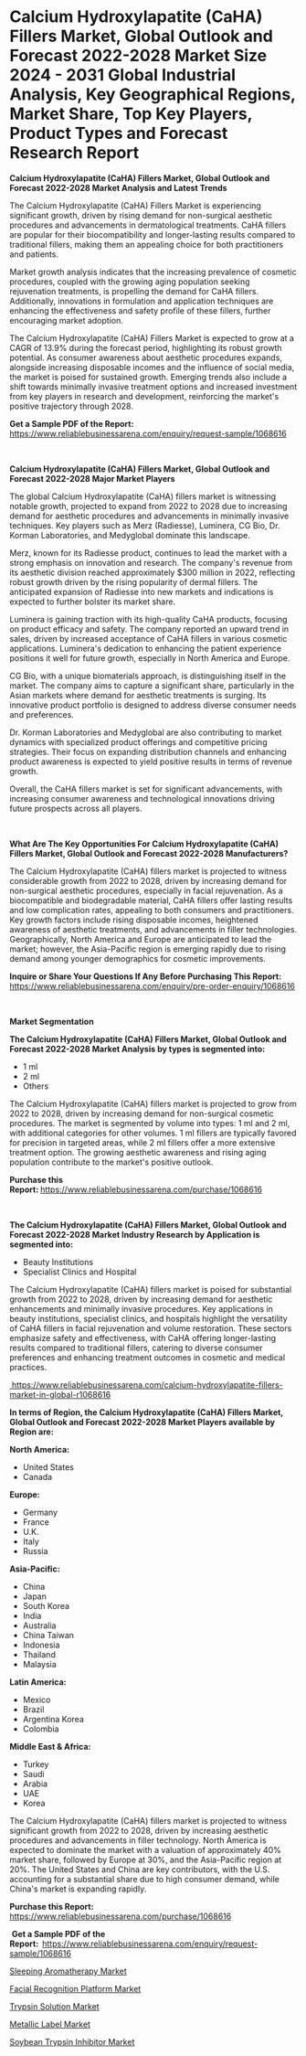 <p><h1>Calcium Hydroxylapatite (CaHA) Fillers Market, Global Outlook and Forecast 2022-2028 Market Size 2024 - 2031 Global Industrial Analysis, Key Geographical Regions, Market Share, Top Key Players, Product Types and Forecast Research Report</h1></p><p><strong>Calcium Hydroxylapatite (CaHA) Fillers Market, Global Outlook and Forecast 2022-2028 Market Analysis and Latest Trends</strong></p>
<p><p>The Calcium Hydroxylapatite (CaHA) Fillers Market is experiencing significant growth, driven by rising demand for non-surgical aesthetic procedures and advancements in dermatological treatments. CaHA fillers are popular for their biocompatibility and longer-lasting results compared to traditional fillers, making them an appealing choice for both practitioners and patients. </p><p>Market growth analysis indicates that the increasing prevalence of cosmetic procedures, coupled with the growing aging population seeking rejuvenation treatments, is propelling the demand for CaHA fillers. Additionally, innovations in formulation and application techniques are enhancing the effectiveness and safety profile of these fillers, further encouraging market adoption.</p><p>The Calcium Hydroxylapatite (CaHA) Fillers Market is expected to grow at a CAGR of 13.9% during the forecast period, highlighting its robust growth potential. As consumer awareness about aesthetic procedures expands, alongside increasing disposable incomes and the influence of social media, the market is poised for sustained growth. Emerging trends also include a shift towards minimally invasive treatment options and increased investment from key players in research and development, reinforcing the market's positive trajectory through 2028.</p></p>
<p><strong>Get a Sample PDF of the Report:&nbsp;</strong> <a href="https://www.reliablebusinessarena.com/enquiry/request-sample/1068616">https://www.reliablebusinessarena.com/enquiry/request-sample/1068616</a></p>
<p>&nbsp;</p>
<p><strong>Calcium Hydroxylapatite (CaHA) Fillers Market, Global Outlook and Forecast 2022-2028 Major Market Players</strong></p>
<p><p>The global Calcium Hydroxylapatite (CaHA) fillers market is witnessing notable growth, projected to expand from 2022 to 2028 due to increasing demand for aesthetic procedures and advancements in minimally invasive techniques. Key players such as Merz (Radiesse), Luminera, CG Bio, Dr. Korman Laboratories, and Medyglobal dominate this landscape.</p><p>Merz, known for its Radiesse product, continues to lead the market with a strong emphasis on innovation and research. The company's revenue from its aesthetic division reached approximately $300 million in 2022, reflecting robust growth driven by the rising popularity of dermal fillers. The anticipated expansion of Radiesse into new markets and indications is expected to further bolster its market share.</p><p>Luminera is gaining traction with its high-quality CaHA products, focusing on product efficacy and safety. The company reported an upward trend in sales, driven by increased acceptance of CaHA fillers in various cosmetic applications. Luminera's dedication to enhancing the patient experience positions it well for future growth, especially in North America and Europe.</p><p>CG Bio, with a unique biomaterials approach, is distinguishing itself in the market. The company aims to capture a significant share, particularly in the Asian markets where demand for aesthetic treatments is surging. Its innovative product portfolio is designed to address diverse consumer needs and preferences.</p><p>Dr. Korman Laboratories and Medyglobal are also contributing to market dynamics with specialized product offerings and competitive pricing strategies. Their focus on expanding distribution channels and enhancing product awareness is expected to yield positive results in terms of revenue growth.</p><p>Overall, the CaHA fillers market is set for significant advancements, with increasing consumer awareness and technological innovations driving future prospects across all players.</p></p>
<p>&nbsp;</p>
<p><strong>What Are The Key Opportunities For Calcium Hydroxylapatite (CaHA) Fillers Market, Global Outlook and Forecast 2022-2028 Manufacturers?</strong></p>
<p><p>The Calcium Hydroxylapatite (CaHA) fillers market is projected to witness considerable growth from 2022 to 2028, driven by increasing demand for non-surgical aesthetic procedures, especially in facial rejuvenation. As a biocompatible and biodegradable material, CaHA fillers offer lasting results and low complication rates, appealing to both consumers and practitioners. Key growth factors include rising disposable incomes, heightened awareness of aesthetic treatments, and advancements in filler technologies. Geographically, North America and Europe are anticipated to lead the market; however, the Asia-Pacific region is emerging rapidly due to rising demand among younger demographics for cosmetic improvements.</p></p>
<p><strong>Inquire or Share Your Questions If Any Before Purchasing This Report:</strong> <a href="https://www.reliablebusinessarena.com/enquiry/pre-order-enquiry/1068616">https://www.reliablebusinessarena.com/enquiry/pre-order-enquiry/1068616</a></p>
<p>&nbsp;</p>
<p><strong>Market Segmentation</strong></p>
<p><strong>The Calcium Hydroxylapatite (CaHA) Fillers Market, Global Outlook and Forecast 2022-2028 Market Analysis by types is segmented into:</strong></p>
<p><ul><li>1 ml</li><li>2 ml</li><li>Others</li></ul></p>
<p><p>The Calcium Hydroxylapatite (CaHA) fillers market is projected to grow from 2022 to 2028, driven by increasing demand for non-surgical cosmetic procedures. The market is segmented by volume into types: 1 ml and 2 ml, with additional categories for other volumes. 1 ml fillers are typically favored for precision in targeted areas, while 2 ml fillers offer a more extensive treatment option. The growing aesthetic awareness and rising aging population contribute to the market's positive outlook.</p></p>
<p><strong>Purchase this Report:&nbsp;</strong><a href="https://www.reliablebusinessarena.com/purchase/1068616">https://www.reliablebusinessarena.com/purchase/1068616</a></p>
<p>&nbsp;</p>
<p><strong>The Calcium Hydroxylapatite (CaHA) Fillers Market, Global Outlook and Forecast 2022-2028 Market Industry Research by Application is segmented into:</strong></p>
<p><ul><li>Beauty Institutions</li><li>Specialist Clinics and Hospital</li></ul></p>
<p><p>The Calcium Hydroxylapatite (CaHA) fillers market is poised for substantial growth from 2022 to 2028, driven by increasing demand for aesthetic enhancements and minimally invasive procedures. Key applications in beauty institutions, specialist clinics, and hospitals highlight the versatility of CaHA fillers in facial rejuvenation and volume restoration. These sectors emphasize safety and effectiveness, with CaHA offering longer-lasting results compared to traditional fillers, catering to diverse consumer preferences and enhancing treatment outcomes in cosmetic and medical practices.</p></p>
<p><a href="https://www.reliablebusinessarena.com/calcium-hydroxylapatite-fillers-market-in-global-r1068616">&nbsp;https://www.reliablebusinessarena.com/calcium-hydroxylapatite-fillers-market-in-global-r1068616</a></p>
<p><strong>In terms of Region, the Calcium Hydroxylapatite (CaHA) Fillers Market, Global Outlook and Forecast 2022-2028 Market Players available by Region are:</strong></p>
<p>
    <p> <strong> North America: </strong>
        <ul>
            <li>United States</li>
            <li>Canada</li>
        </ul>
        </p> 
    <p> <strong> Europe: </strong>
        <ul>
            <li>Germany</li>
            <li>France</li>
            <li>U.K.</li>
            <li>Italy</li>
            <li>Russia</li>
        </ul>
        </p> 
    <p> <strong> Asia-Pacific: </strong>
        <ul>
            <li>China</li>
            <li>Japan</li>
            <li>South Korea</li>
            <li>India</li>
            <li>Australia</li>
            <li>China Taiwan</li>
            <li>Indonesia</li>
            <li>Thailand</li>
            <li>Malaysia</li>
        </ul>
        </p> 
    <p> <strong> Latin America: </strong>
        <ul>
            <li>Mexico</li>
            <li>Brazil</li>
            <li>Argentina Korea</li>
            <li>Colombia</li>
        </ul>
        </p> 
    <p> <strong> Middle East & Africa: </strong>
        <ul>
            <li>Turkey</li>
            <li>Saudi</li>
            <li>Arabia</li>
            <li>UAE</li>
            <li>Korea</li>
        </ul>
    </p>
    </p>
<p><p>The Calcium Hydroxylapatite (CaHA) fillers market is projected to witness significant growth from 2022 to 2028, driven by increasing aesthetic procedures and advancements in filler technology. North America is expected to dominate the market with a valuation of approximately 40% market share, followed by Europe at 30%, and the Asia-Pacific region at 20%. The United States and China are key contributors, with the U.S. accounting for a substantial share due to high consumer demand, while China's market is expanding rapidly.</p></p>
<p><strong>Purchase this Report: </strong><a href="https://www.reliablebusinessarena.com/purchase/1068616">https://www.reliablebusinessarena.com/purchase/1068616</a></p>
<p>&nbsp;<strong>Get a Sample PDF of the Report:&nbsp;&nbsp;</strong><a href="https://www.reliablebusinessarena.com/enquiry/request-sample/1068616">https://www.reliablebusinessarena.com/enquiry/request-sample/1068616</a></p>
<p><strong></strong></p>
<p><p><a href="https://www.linkedin.com/pulse/what-innovations-market-trends-shaping-sleeping-aromatherapy-wfvrf?trackingId=eViDErUWTeq2tiLmBIyYjw%3D%3D">Sleeping Aromatherapy Market</a></p><p><a href="https://www.linkedin.com/pulse/what-innovations-shaping-facial-recognition-platform-market-application-put6f?trackingId=JO4sXylxQhGNM8jHQqk%2FFA%3D%3D">Facial Recognition Platform Market</a></p><p><a href="https://issuu.com/reportprime-2/docs/trypsin-solution-market-size-2030.p_acda092584f03f">Trypsin Solution Market</a></p><p><a href="https://medium.com/@berugaru/this-report-aims-to-deliver-an-in-depth-analysis-of-the-global-metallic-label-market-offering-both-72d245373cc6">Metallic Label Market</a></p><p><a href="https://issuu.com/reportprime-2/docs/soybean-trypsin-inhibitor-market-si_aa62d77cf0a04f">Soybean Trypsin Inhibitor Market</a></p></p>